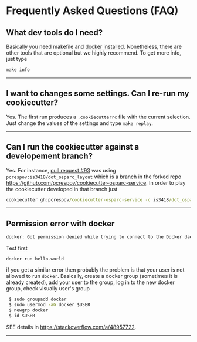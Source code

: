 # Frequently Asked Questions (FAQ)


## What dev tools do I need?
 Basically you need makefile and [docker installed](https://docs.docker.com/desktop/install/linux-install/). Nonetheless, there are other tools that are optional but we highly recommend. To
 get more info, just type
 ```cmd
 make info
 ```

---

## I want to changes some settings. Can I re-run my cookiecutter?

Yes. The first run produces a ``.cookiecutterrc`` file with the current selection. Just change
the values of the settings and type ``make replay``.

---
## Can I run the cookiecutter against a developement branch?
Yes. For instance, [pull request #93](https://github.com/ITISFoundation/cookiecutter-osparc-service/pull/93) was using ``pcrespov:is3418/dot_osparc_layout``
which is a branch in the forked repo https://github.com/pcrespov/cookiecutter-osparc-service.
In order to play the cookiecutter developed in that branch just
```cmd
cookiecutter gh:pcrespov/cookiecutter-osparc-service -c is3418/dot_osparc_layout
```
---
## Permission error with docker

```cmd
docker: Got permission denied while trying to connect to the Docker daemon socket at unix:///var/run/docker.sock: ...  dial unix /var/run/docker.sock: connect: permission denied. See 'docker run --help'.
```
Test first
```
docker run hello-world
```
if you get a similar error then probably the problem is that your user is not allowed to run ``docker``. Basically, create a docker group (sometimes it is already created), add your user to the group, log in to the new docker group, check visually user's group
```cmd
 $ sudo groupadd docker
 $ sudo usermod -aG docker $USER
 $ newgrp docker
 $ id $USER
```
SEE details in https://stackoverflow.com/a/48957722.

---
